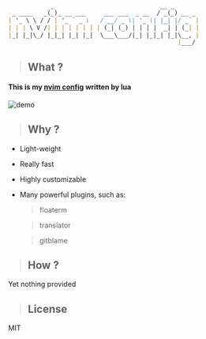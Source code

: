 ```markdown

            _                              __ _       
 _ ____   _(_)_ __ ___     ___ ___  _ __  / _(_) __ _ 
| '_ \ \ / / | '_ ` _ \   / __/ _ \| '_ \| |_| |/ _` |
| | | \ V /| | | | | | | | (_| (_) | | | |  _| | (_| |
|_| |_|\_/ |_|_| |_| |_|  \___\___/|_| |_|_| |_|\__, |
                                                |___/ 
```

> ## What ?

#### This is my [nvim config](https://github.com/justforbeatit/nvim-config-by-lua) written by lua

![demo](https://user-images.githubusercontent.com/95928415/155913674-26ddc0a1-baef-4797-b748-de377caedb3e.gif)

> ## Why ?

- Light-weight

- Really fast

- Highly customizable

- Many powerful plugins, such as:  

  > floaterm

  > translator

  > gitblame

> ## How ?

Yet nothing provided

> ## License

MIT

